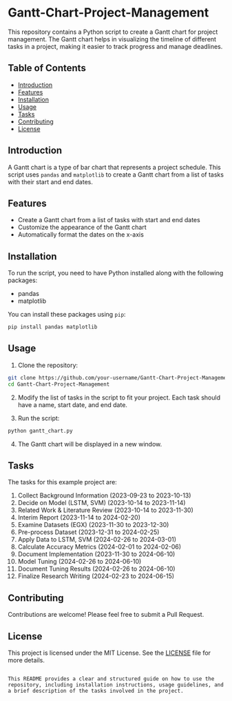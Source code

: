 # Gantt-Chart-Project-Management

This repository contains a Python script to create a Gantt chart for project management. The Gantt chart helps in visualizing the timeline of different tasks in a project, making it easier to track progress and manage deadlines.

## Table of Contents

- [Introduction](#introduction)
- [Features](#features)
- [Installation](#installation)
- [Usage](#usage)
- [Tasks](#tasks)
- [Contributing](#contributing)
- [License](#license)

## Introduction

A Gantt chart is a type of bar chart that represents a project schedule. This script uses `pandas` and `matplotlib` to create a Gantt chart from a list of tasks with their start and end dates.

## Features

- Create a Gantt chart from a list of tasks with start and end dates
- Customize the appearance of the Gantt chart
- Automatically format the dates on the x-axis

## Installation

To run the script, you need to have Python installed along with the following packages:
- pandas
- matplotlib

You can install these packages using `pip`:

```bash
pip install pandas matplotlib
```

## Usage

1. Clone the repository:

```bash
git clone https://github.com/your-username/Gantt-Chart-Project-Management.git
cd Gantt-Chart-Project-Management
```

2. Modify the list of tasks in the script to fit your project. Each task should have a name, start date, and end date.

3. Run the script:

```bash
python gantt_chart.py
```

4. The Gantt chart will be displayed in a new window.

## Tasks

The tasks for this example project are:

1. Collect Background Information (2023-09-23 to 2023-10-13)
2. Decide on Model (LSTM, SVM) (2023-10-14 to 2023-11-14)
3. Related Work & Literature Review (2023-10-14 to 2023-11-30)
4. Interim Report (2023-11-14 to 2024-02-20)
5. Examine Datasets (EGX) (2023-11-30 to 2023-12-30)
6. Pre-process Dataset (2023-12-31 to 2024-02-25)
7. Apply Data to LSTM, SVM (2024-02-26 to 2024-03-01)
8. Calculate Accuracy Metrics (2024-02-01 to 2024-02-06)
9. Document Implementation (2023-11-30 to 2024-06-10)
10. Model Tuning (2024-02-26 to 2024-06-10)
11. Document Tuning Results (2024-02-26 to 2024-06-10)
12. Finalize Research Writing (2024-02-23 to 2024-06-15)

## Contributing

Contributions are welcome! Please feel free to submit a Pull Request.

## License

This project is licensed under the MIT License. See the [LICENSE](LICENSE) file for more details.
```

This README provides a clear and structured guide on how to use the repository, including installation instructions, usage guidelines, and a brief description of the tasks involved in the project.
